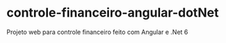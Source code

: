 # controle-financeiro-angular-dotNet
Projeto web para controle financeiro feito com Angular e .Net 6

